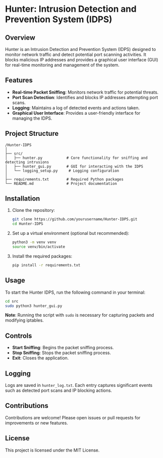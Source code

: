 # Hunter: Intrusion Detection and Prevention System (IDPS)

## Overview
Hunter is an Intrusion Detection and Prevention System (IDPS) designed to monitor network traffic and detect potential port scanning activities. It blocks malicious IP addresses and provides a graphical user interface (GUI) for real-time monitoring and management of the system.

## Features
- **Real-time Packet Sniffing**: Monitors network traffic for potential threats.
- **Port Scan Detection**: Identifies and blocks IP addresses attempting port scans.
- **Logging**: Maintains a log of detected events and actions taken.
- **Graphical User Interface**: Provides a user-friendly interface for managing the IDPS.

## Project Structure
```
/Hunter-IDPS
│
├── src/
│   ├── hunter.py           # Core functionality for sniffing and detecting intrusions
│   ├── hunter_gui.py       # GUI for interacting with the IDPS
│   └── logging_setup.py     # Logging configuration
│
├── requirements.txt        # Required Python packages
└── README.md               # Project documentation
```

## Installation
1. Clone the repository:
   ```bash
   git clone https://github.com/yourusername/Hunter-IDPS.git
   cd Hunter-IDPS
   ```

2. Set up a virtual environment (optional but recommended):
   ```bash
   python3 -m venv venv
   source venv/bin/activate
   ```

3. Install the required packages:
   ```bash
   pip install -r requirements.txt
   ```

## Usage
To start the Hunter IDPS, run the following command in your terminal:
```bash
cd src
sudo python3 hunter_gui.py
```

**Note**: Running the script with `sudo` is necessary for capturing packets and modifying iptables.

## Controls
- **Start Sniffing**: Begins the packet sniffing process.
- **Stop Sniffing**: Stops the packet sniffing process.
- **Exit**: Closes the application.

## Logging
Logs are saved in `hunter_log.txt`. Each entry captures significant events such as detected port scans and IP blocking actions.

## Contributions
Contributions are welcome! Please open issues or pull requests for improvements or new features.

## License
This project is licensed under the MIT License.